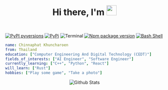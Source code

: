 
<h1 align="center">Hi there, I'm <a href="https://www.blackcater.win/" target="_blank">  </a> <img
src="https://github.com/blackcater/blackcater/raw/main/images/Hi.gif" height="32" /></h1>

<br />


[![PyPI pyversions](https://img.shields.io/pypi/pyversions/ansicolortags.svg)](https://pypi.python.org/pypi/ansicolortags/)
[![PyPi](https://badgen.net/badge/icon/pypi?icon=pypi&label)](https://https://pypi.org/)
![Terminal](https://badgen.net/badge/icon/terminal?icon=terminal&label)
[![Npm package version](https://badgen.net/npm/v/express)](https://npmjs.com/package/express)
[![Bash Shell](https://badges.frapsoft.com/bash/v1/bash.png?v=103)](https://github.com/ellerbrock/open-source-badges/)

```yaml
name: Chinnaphat Khuncharoen
from: Thailand
education: ["Computer Engineering And Digital Technology (CEDT)"]
fields_of_interests: ["AI Engineer", "Software Engineer"]
currently_learning: ["C++", "Python", "React"]
will_learn: ["Rust"]
hobbies: ["Play some game", "Take a photo"]
```
<p align="center">
        <img src="https://raw.githubusercontent.com/mayhemantt/mayhemantt/Update/svg/Bottom.svg" alt="Github Stats" />
</p>

